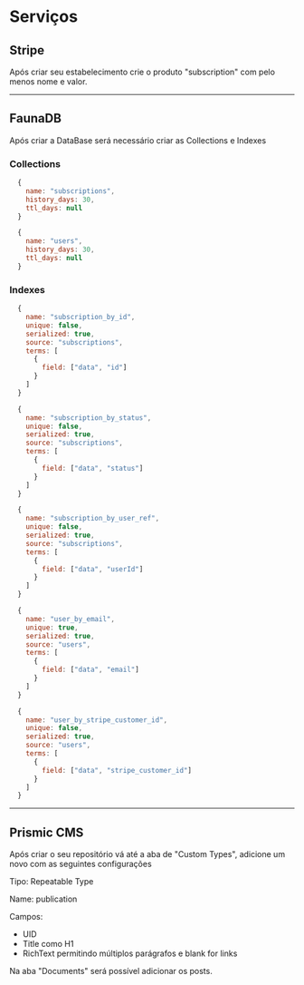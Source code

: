 # Serviços

## Stripe

Após criar seu estabelecimento crie o produto "subscription" com pelo menos nome e valor.

---

## FaunaDB

Após criar a DataBase será necessário criar as Collections e Indexes

### **Collections**

```js
  {
    name: "subscriptions",
    history_days: 30,
    ttl_days: null
  }

  {
    name: "users",
    history_days: 30,
    ttl_days: null
  }
```

### **Indexes**

```js
  {
    name: "subscription_by_id",
    unique: false,
    serialized: true,
    source: "subscriptions",
    terms: [
      {
        field: ["data", "id"]
      }
    ]
  }

  {
    name: "subscription_by_status",
    unique: false,
    serialized: true,
    source: "subscriptions",
    terms: [
      {
        field: ["data", "status"]
      }
    ]
  }

  {
    name: "subscription_by_user_ref",
    unique: false,
    serialized: true,
    source: "subscriptions",
    terms: [
      {
        field: ["data", "userId"]
      }
    ]
  }

  {
    name: "user_by_email",
    unique: true,
    serialized: true,
    source: "users",
    terms: [
      {
        field: ["data", "email"]
      }
    ]
  }

  {
    name: "user_by_stripe_customer_id",
    unique: false,
    serialized: true,
    source: "users",
    terms: [
      {
        field: ["data", "stripe_customer_id"]
      }
    ]
  }
```

---

## Prismic CMS

Após criar o seu repositório vá até a aba de "Custom Types", adicione um novo com as seguintes configurações

Tipo: Repeatable Type

Name: publication

Campos:

 - UID
 - Title como H1
 - RichText permitindo múltiplos parágrafos e blank for links

Na aba "Documents" será possível adicionar os posts.